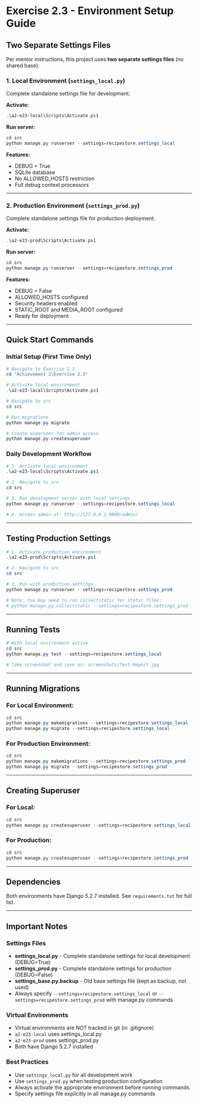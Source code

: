 # Exercise 2.3 - Environment Setup Guide

## Two Separate Settings Files

Per mentor instructions, this project uses **two separate settings files** (no shared base):

### 1. Local Environment (`settings_local.py`)
Complete standalone settings file for development.

**Activate:**
```powershell
.\a2-e23-local\Scripts\Activate.ps1
```

**Run server:**
```powershell
cd src
python manage.py runserver --settings=recipestore.settings_local
```

**Features:**
- DEBUG = True
- SQLite database
- No ALLOWED_HOSTS restriction
- Full debug context processors

---

### 2. Production Environment (`settings_prod.py`)
Complete standalone settings file for production deployment.

**Activate:**
```powershell
.\a2-e23-prod\Scripts\Activate.ps1
```

**Run server:**
```powershell
cd src
python manage.py runserver --settings=recipestore.settings_prod
```

**Features:**
- DEBUG = False
- ALLOWED_HOSTS configured
- Security headers enabled
- STATIC_ROOT and MEDIA_ROOT configured
- Ready for deployment

---

## Quick Start Commands

### Initial Setup (First Time Only)
```powershell
# Navigate to Exercise 2.3
cd "Achievement 2\Exercise 2.3"

# Activate local environment
.\a2-e23-local\Scripts\Activate.ps1

# Navigate to src
cd src

# Run migrations
python manage.py migrate

# Create superuser for admin access
python manage.py createsuperuser
```

### Daily Development Workflow
```powershell
# 1. Activate local environment
.\a2-e23-local\Scripts\Activate.ps1

# 2. Navigate to src
cd src

# 3. Run development server with local settings
python manage.py runserver --settings=recipestore.settings_local

# 4. Access admin at: http://127.0.0.1:8000/admin/
```

---

## Testing Production Settings
```powershell
# 1. Activate production environment
.\a2-e23-prod\Scripts\Activate.ps1

# 2. Navigate to src
cd src

# 3. Run with production settings
python manage.py runserver --settings=recipestore.settings_prod

# Note: You may need to run collectstatic for static files:
# python manage.py collectstatic --settings=recipestore.settings_prod
```

---

## Running Tests
```powershell
# With local environment active
cd src
python manage.py test --settings=recipestore.settings_local

# Take screenshot and save as: screenshots/Test-Report.jpg
```

---

## Running Migrations

### For Local Environment:
```powershell
cd src
python manage.py makemigrations --settings=recipestore.settings_local
python manage.py migrate --settings=recipestore.settings_local
```

### For Production Environment:
```powershell
cd src
python manage.py makemigrations --settings=recipestore.settings_prod
python manage.py migrate --settings=recipestore.settings_prod
```

---

## Creating Superuser

### For Local:
```powershell
cd src
python manage.py createsuperuser --settings=recipestore.settings_local
```

### For Production:
```powershell
cd src
python manage.py createsuperuser --settings=recipestore.settings_prod
```

---

## Dependencies
Both environments have Django 5.2.7 installed. See `requirements.txt` for full list.

---

## Important Notes

### Settings Files
- **settings_local.py** - Complete standalone settings for local development (DEBUG=True)
- **settings_prod.py** - Complete standalone settings for production (DEBUG=False)
- **settings_base.py.backup** - Old base settings file (kept as backup, not used)
- Always specify `--settings=recipestore.settings_local` or `--settings=recipestore.settings_prod` with manage.py commands

### Virtual Environments
- Virtual environments are NOT tracked in git (in .gitignore)
- `a2-e23-local` uses settings_local.py
- `a2-e23-prod` uses settings_prod.py
- Both have Django 5.2.7 installed

### Best Practices
- Use `settings_local.py` for all development work
- Use `settings_prod.py` when testing production configuration
- Always activate the appropriate environment before running commands
- Specify settings file explicitly in all manage.py commands
